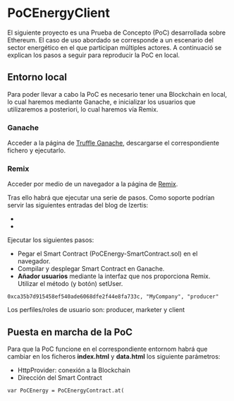# PoCEnergyClient

El siguiente proyecto es una Prueba de Concepto (PoC) desarrollada sobre Ethereum. El caso de uso abordado se corresponde a un escenario del sector energético en el que participan múltiples actores. A continuació se explican los pasos a seguir para reproducir la PoC en local.

## Entorno local

Para poder llevar a cabo la PoC es necesario tener una Blockchain en local, lo cual haremos mediante Ganache, e inicializar los usuarios que utilizaremos a posteriori, lo cual haremos vía Remix.

### Ganache

Acceder a la página de [Truffle Ganache](http://truffleframework.com/ganache/), descargarse el correspondiente fichero y ejecutarlo.


### Remix

Acceder por medio de un navegador a la página de [Remix](http://remix.ethereum.org/).

Tras ello habrá que ejecutar una serie de pasos. Como soporte podrían servir las siguientes entradas del blog de Izertis:

 * 
 * 

Ejecutar los siguientes pasos:

 * Pegar el Smart Contract (PoCEnergy-SmartContract.sol) en el navegador.
 * Compilar y desplegar Smart Contract en Ganache.
 * **Añador usuarios** mediante la interfaz que nos proporciona Remix. Utilizar el método (y botón) setUser.

```
0xca35b7d915458ef540ade6068dfe2f44e8fa733c, "MyCompany", "producer"

```

Los perfiles/roles de usuario son: producer, marketer y client


## Puesta en marcha de la PoC

Para que la PoC funcione en el correspondiente entornom habrá que cambiar en los ficheros **index.html** y **data.html** los siguiente parámetros:

 * HttpProvider: conexión a la Blockchain
 * Dirección del Smart Contract

```
var PoCEnergy = PoCEnergyContract.at(

```



